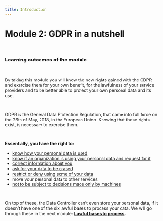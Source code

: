 ```yaml
---
title: Introduction
---
```

# Module 2: GDPR in a nutshell

&nbsp;

### Learning outcomes of the module

&nbsp;

By taking this module you will know the new rights gained with the GDPR and exercise them for your own benefit, for the lawfulness of your service providers and to be better able to protect your own personal data and its use.

&nbsp;

GDPR is the General Data Protection Regulation, that came into full force on the 26th of May, 2018, in the European Union. Knowing that these rights exist, is necessary to exercise them.

&nbsp;

**Essentially, you have the right to:**

- [know how your personal data is used](https://digirights.github.io/course-in-a-box/modules/module%202/how-data-is-used/)
- [know if an organization is using your personal data and request for it](https://digirights.github.io/course-in-a-box/modules/module%202/right-to-access/)
- [correct information about you](https://digirights.github.io/course-in-a-box/modules/module%202/right-to-correct/)
- [ask for your data to be erased](https://digirights.github.io/course-in-a-box/modules/module%202/right-to-delete/)
- [restrict or deny using some of your data](https://digirights.github.io/course-in-a-box/modules/module%202/right-to-restrict/)
- [move your personal data to other services](https://digirights.github.io/course-in-a-box/modules/module%202/data-portability/)
- [not to be subject to decisions made only by machines](https://digirights.github.io/course-in-a-box/modules/module%202/deny-machines/)

&nbsp;

On top of these, the Data Controller can’t even store your personal data, if it doesn’t have one of the six lawful bases to process your data. We will go through these in the next module: **[Lawful bases to process](https://digirights.github.io/course-in-a-box/modules/module%202/lawful-bases-to-process/).**
